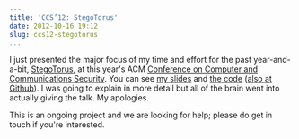 ```yaml
---
title: 'CCS’12: StegoTorus'
date: 2012-10-16 19:12
slug: ccs12-stegotorus
...
```


I just presented the major focus of my time and effort for the past
year-and-a-bit, [StegoTorus](https://research.owlfolio.org/pubs/2012-stegotorus.pdf), at this
year's ACM
[Conference on Computer and Communications Security](http://www.sigsac.org/ccs/CCS2012/).
You can see [my slides](https://research.owlfolio.org/pubs/2012-stegotorus-talk/) and
[the code](https://gitweb.torproject.org/stegotorus.git)
([also at Github](https://github.com/TheTorProject/stegotorus)). I was
going to explain in more detail but all of the brain went into
actually giving the talk. My apologies.

This is an ongoing project and we are looking for help; please do get in
touch if you're interested.
